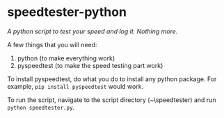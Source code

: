 # speedtester-python
*A python script to test your speed and log it. Nothing more.*

A few things that you will need:
1. python (to make everything work)
2. pyspeedtest (to make the speed testing part work)

To install pyspeedtest, do what you do to install any python package. For example, `pip install pyspeedtest` would work.

To run the script, navigate to the script directory (~\speedtester) and run `python speedtester.py`.
